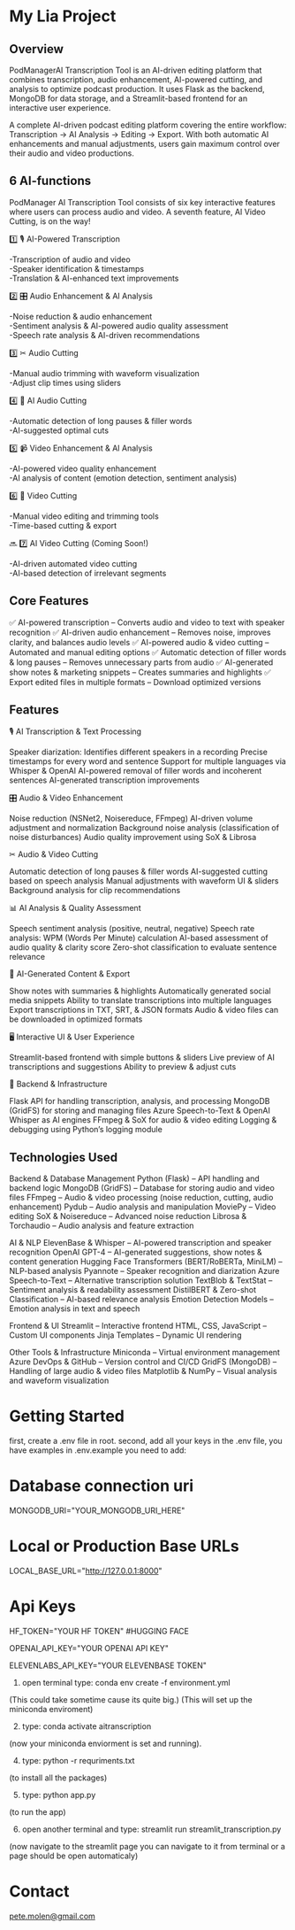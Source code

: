 # My Lia Project

## Overview

PodManagerAI Transcription Tool is an AI-driven editing platform that combines transcription, audio enhancement, AI-powered cutting, and analysis to optimize podcast production. It uses Flask as the backend, MongoDB for data storage, and a Streamlit-based frontend for an interactive user experience.

A complete AI-driven podcast editing platform covering the entire workflow: Transcription → AI Analysis → Editing → Export. With both automatic AI enhancements and manual adjustments, users gain maximum control over their audio and video productions.


## 6 AI-functions

PodManager AI Transcription Tool consists of six key interactive features where users can process audio and video. A seventh feature, AI Video Cutting, is on the way!

1️⃣ 🎙 AI-Powered Transcription

-Transcription of audio and video  
-Speaker identification & timestamps  
-Translation & AI-enhanced text improvements  


2️⃣ 🎛 Audio Enhancement & AI Analysis

-Noise reduction & audio enhancement  
-Sentiment analysis & AI-powered audio quality assessment  
-Speech rate analysis & AI-driven recommendations  


3️⃣ ✂ Audio Cutting

-Manual audio trimming with waveform visualization  
-Adjust clip times using sliders  


4️⃣ 🤖 AI Audio Cutting

-Automatic detection of long pauses & filler words  
-AI-suggested optimal cuts  


5️⃣ 📹 Video Enhancement & AI Analysis

-AI-powered video quality enhancement  
-AI analysis of content (emotion detection, sentiment analysis)  


6️⃣ 📼 Video Cutting

-Manual video editing and trimming tools  
-Time-based cutting & export  


🔜 7️⃣ AI Video Cutting (Coming Soon!)

-AI-driven automated video cutting  
-AI-based detection of irrelevant segments  


## Core Features

✅ AI-powered transcription – Converts audio and video to text with speaker recognition
✅ AI-driven audio enhancement – Removes noise, improves clarity, and balances audio levels
✅ AI-powered audio & video cutting – Automated and manual editing options
✅ Automatic detection of filler words & long pauses – Removes unnecessary parts from audio
✅ AI-generated show notes & marketing snippets – Creates summaries and highlights
✅ Export edited files in multiple formats – Download optimized versions




## Features

🎙 AI Transcription & Text Processing

Speaker diarization: Identifies different speakers in a recording
Precise timestamps for every word and sentence
Support for multiple languages via Whisper & OpenAI
AI-powered removal of filler words and incoherent sentences
AI-generated transcription improvements

🎛 Audio & Video Enhancement

Noise reduction (NSNet2, Noisereduce, FFmpeg)
AI-driven volume adjustment and normalization
Background noise analysis (classification of noise disturbances)
Audio quality improvement using SoX & Librosa

✂ Audio & Video Cutting

Automatic detection of long pauses & filler words
AI-suggested cutting based on speech analysis
Manual adjustments with waveform UI & sliders
Background analysis for clip recommendations

📊 AI Analysis & Quality Assessment

Speech sentiment analysis (positive, neutral, negative)
Speech rate analysis: WPM (Words Per Minute) calculation
AI-based assessment of audio quality & clarity score
Zero-shot classification to evaluate sentence relevance

📝 AI-Generated Content & Export

Show notes with summaries & highlights
Automatically generated social media snippets
Ability to translate transcriptions into multiple languages
Export transcriptions in TXT, SRT, & JSON formats
Audio & video files can be downloaded in optimized formats  

🖥 Interactive UI & User Experience

Streamlit-based frontend with simple buttons & sliders
Live preview of AI transcriptions and suggestions
Ability to preview & adjust cuts

📡 Backend & Infrastructure

Flask API for handling transcription, analysis, and processing
MongoDB (GridFS) for storing and managing files
Azure Speech-to-Text & OpenAI Whisper as AI engines
FFmpeg & SoX for audio & video editing
Logging & debugging using Python’s logging module


## Technologies Used

Backend & Database Management
Python (Flask) – API handling and backend logic
MongoDB (GridFS) – Database for storing audio and video files
FFmpeg – Audio & video processing (noise reduction, cutting, audio enhancement)
Pydub – Audio analysis and manipulation
MoviePy – Video editing
SoX & Noisereduce – Advanced noise reduction
Librosa & Torchaudio – Audio analysis and feature extraction


AI & NLP
ElevenBase & Whisper – AI-powered transcription and speaker recognition
OpenAI GPT-4 – AI-generated suggestions, show notes & content generation
Hugging Face Transformers (BERT/RoBERTa, MiniLM) – NLP-based analysis
Pyannote – Speaker recognition and diarization
Azure Speech-to-Text – Alternative transcription solution
TextBlob & TextStat – Sentiment analysis & readability assessment
DistilBERT & Zero-shot Classification – AI-based relevance analysis
Emotion Detection Models – Emotion analysis in text and speech


Frontend & UI
Streamlit – Interactive frontend
HTML, CSS, JavaScript – Custom UI components
Jinja Templates – Dynamic UI rendering


Other Tools & Infrastructure
Miniconda – Virtual environment management
Azure DevOps & GitHub – Version control and CI/CD
GridFS (MongoDB) – Handling of large audio & video files
Matplotlib & NumPy – Visual analysis and waveform visualization

# Getting Started

first, create a .env file in root.
second, add all your keys in the .env file, you have examples in .env.example
you need to add:

# Database connection uri
MONGODB_URI="YOUR_MONGODB_URI_HERE"

# Local or Production Base URLs
LOCAL_BASE_URL="http://127.0.0.1:8000"

# Api Keys
HF_TOKEN="YOUR HF TOKEN" #HUGGING FACE

OPENAI_API_KEY="YOUR OPENAI API KEY"

ELEVENLABS_API_KEY="YOUR ELEVENBASE TOKEN"

1. open terminal type:
conda env create -f environment.yml

(This could take sometime cause its quite big.)
(This will set up the miniconda enviroment)


2. type:
conda activate aitranscription

(now your miniconda enviorment is set and running).


4. type:
python -r requriments.txt

(to install all the packages)


5. type:
python app.py

(to run the app)

6. open another terminal and type:
streamlit run streamlit_transcription.py

(now navigate to the streamlit page you can navigate to it from terminal or a page should be open automaticaly)

# Contact

pete.molen@gmail.com

